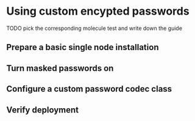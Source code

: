 # Using custom encypted passwords

TODO pick the corresponding molecule test and write down the guide

## Prepare a basic single node installation

## Turn masked passwords on

## Configure a custom password codec class

## Verify deployment

